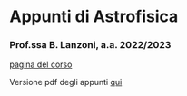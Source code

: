 # Appunti di Astrofisica

### Prof.ssa B. Lanzoni, a.a. 2022/2023

[pagina del corso](https://www.unibo.it/it/didattica/insegnamenti/insegnamento/2022/434330)

Versione pdf degli appunti [qui](appunti-astrofisica.pdf)